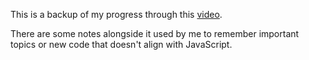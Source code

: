 This is a backup of my progress through this [video](https://www.youtube.com/watch?v=YrtFtdTTfv0).

There are some notes alongside it used by me to remember important topics or new code that doesn't align with JavaScript.
